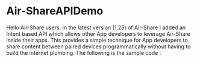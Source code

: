 # Air-ShareAPIDemo
 
Hello Air-Share users.
In the latest version (1.25) of Air-Share I added an Intent based API which allows other App developers to leverage
Air-Share inside their apps. This provides a simple technique for App developers to share content between paired devices
programmatically without having to build the internet plumbing. The following is the sample code :
